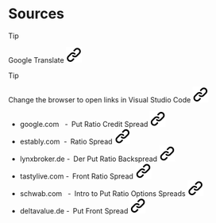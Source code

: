 # Sources

> [!TIP]
> Google&nbsp;Translate [![alt text][1]](https://www.google.com/search?q=google+translate)
<!-- -->
> [!TIP]
> Change the browser to open links in Visual Studio Code [![alt text][1]](https://www.youtube.com/watch?v=8jje4LGEbCU)

- google.com&nbsp;&nbsp;&nbsp;-&ensp;Put&nbsp;Ratio&nbsp;Credit&nbsp;Spread [![alt text][1]](https://www.google.com/search?q=put+ratio+credit+spread)
- estably.com&nbsp;&nbsp;-&ensp;Ratio&nbsp;Spread [![alt text][1]](https://estably.com/broker/optionen/optionshandel/ratio-spread/)
- lynxbroker.de&nbsp;-&ensp;Der&nbsp;Put&nbsp;Ratio&nbsp;Backspread [![alt text][1]](https://www.lynxbroker.de/boerse/boerse-kurse/optionen/optionsstrategien/put-ratio-backspread/)
- tastylive.com&nbsp;-&ensp;Front&nbsp;Ratio&nbsp;Spread [![alt text][1]](https://www.tastylive.com/concepts-strategies/ratio-spread)
- schwab.com&nbsp;&nbsp;&nbsp;-&ensp;Intro&nbsp;to&nbsp;Put&nbsp;Ratio&nbsp;Options&nbsp;Spreads [![alt text][1]](https://www.schwab.com/learn/story/intro-to-put-ratio-options-spreads)
- deltavalue.de&nbsp;-&ensp;Put&nbsp;Front&nbsp;Spread [![alt text][1]](https://www.deltavalue.de/put-front-spread/)

[1]: ./img/link_symbol.svg
